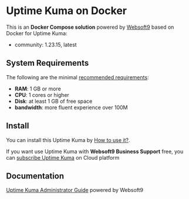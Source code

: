 # Uptime Kuma on Docker  

This is an **Docker Compose solution** powered by [Websoft9](https://www.websoft9.com) based on Docker for Uptime Kuma:


 - community:  1.23.15, latest


## System Requirements

The following are the minimal [recommended requirements](https://github.com/louislam/uptime-kuma/wiki):

* **RAM**: 1 GB or more
* **CPU**: 1 cores or higher
* **Disk**: at least 1 GB of free space
* **bandwidth**: more fluent experience over 100M  

## Install

You can install this Uptime Kuma by [How to use it?](https://github.com/Websoft9/docker-library#how-to-use-it).   

If you want use Uptime Kuma with **Websoft9 Business Support** free, you can [subscribe Uptime Kuma](https://www.websoft9.com/apps) on Cloud platform

## Documentation

[Uptime Kuma Administrator Guide](https://support.websoft9.com/docs/uptimekuma) powered by Websoft9